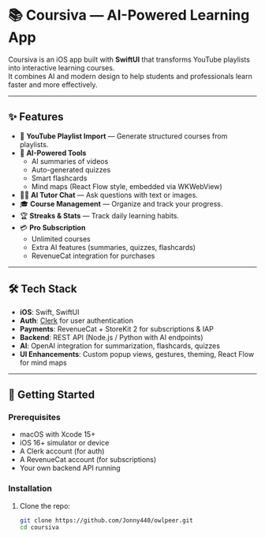 # 📚 Coursiva — AI-Powered Learning App

Coursiva is an iOS app built with **SwiftUI** that transforms YouTube playlists into interactive learning courses.  
It combines AI and modern design to help students and professionals learn faster and more effectively.  

---

## ✨ Features

- 🔗 **YouTube Playlist Import** — Generate structured courses from playlists.  
- 🤖 **AI-Powered Tools**  
  - AI summaries of videos  
  - Auto-generated quizzes  
  - Smart flashcards  
  - Mind maps (React Flow style, embedded via WKWebView)  
- 🧑‍🏫 **AI Tutor Chat** — Ask questions with text or images.  
- 🎓 **Course Management** — Organize and track your progress.  
- 🏆 **Streaks & Stats** — Track daily learning habits.  
- 💳 **Pro Subscription**  
  - Unlimited courses  
  - Extra AI features (summaries, quizzes, flashcards)  
  - RevenueCat integration for purchases  

---

## 🛠️ Tech Stack

- **iOS**: Swift, SwiftUI
- **Auth**: [Clerk](https://clerk.com/) for user authentication  
- **Payments**: RevenueCat + StoreKit 2 for subscriptions & IAP  
- **Backend**: REST API (Node.js / Python with AI endpoints)  
- **AI**: OpenAI integration for summarization, flashcards, quizzes  
- **UI Enhancements**: Custom popup views, gestures, theming, React Flow for mind maps  

---

## 🚀 Getting Started

### Prerequisites
- macOS with Xcode 15+  
- iOS 16+ simulator or device  
- A Clerk account (for auth)  
- A RevenueCat account (for subscriptions)  
- Your own backend API running  

### Installation
1. Clone the repo:
   ```bash
   git clone https://github.com/Jonny440/owlpeer.git
   cd coursiva
